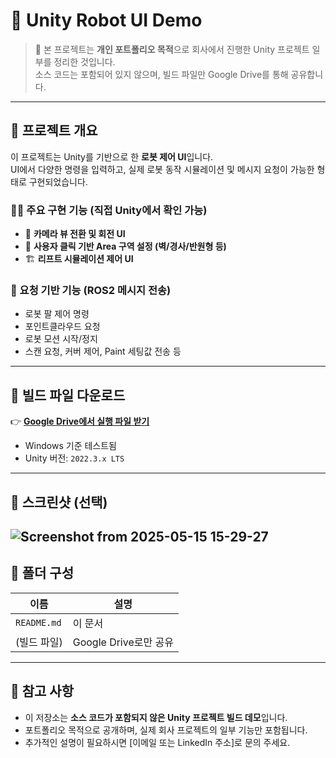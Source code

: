 # 🤖 Unity Robot UI Demo

> 📌 본 프로젝트는 **개인 포트폴리오 목적**으로 회사에서 진행한 Unity 프로젝트 일부를 정리한 것입니다.  
> 소스 코드는 포함되어 있지 않으며, 빌드 파일만 Google Drive를 통해 공유합니다.

---

## 🧩 프로젝트 개요

이 프로젝트는 Unity를 기반으로 한 **로봇 제어 UI**입니다.  
UI에서 다양한 명령을 입력하고, 실제 로봇 동작 시뮬레이션 및 메시지 요청이 가능한 형태로 구현되었습니다.

### 👨‍💻 주요 구현 기능 (직접 Unity에서 확인 가능)

- 🧭 **카메라 뷰 전환 및 회전 UI**
- 🧱 **사용자 클릭 기반 Area 구역 설정 (벽/경사/반원형 등)**
- 🏗️ **리프트 시뮬레이션 제어 UI**

### 📡 요청 기반 기능 (ROS2 메시지 전송)

- 로봇 팔 제어 명령
- 포인트클라우드 요청
- 로봇 모션 시작/정지
- 스캔 요청, 커버 제어, Paint 세팅값 전송 등

---

## 🔗 빌드 파일 다운로드

👉 [**Google Drive에서 실행 파일 받기**](https://drive.google.com/drive/folders/1YPCTM4gUhWy08CYEejeyYY9DErpmIIKe?usp=sharing)
- Windows 기준 테스트됨
- Unity 버전: `2022.3.x LTS`

---

## 📸 스크린샷 (선택)

![Screenshot from 2025-05-15 15-29-27](https://github.com/user-attachments/assets/a98bd9d4-6349-4218-827f-b610891d53bf)
---

## 📁 폴더 구성

| 이름         | 설명 |
|--------------|------|
| `README.md`  | 이 문서 |
| (빌드 파일)  | Google Drive로만 공유 |

---

## 📌 참고 사항

- 이 저장소는 **소스 코드가 포함되지 않은 Unity 프로젝트 빌드 데모**입니다.  
- 포트폴리오 목적으로 공개하며, 실제 회사 프로젝트의 일부 기능만 포함됩니다.
- 추가적인 설명이 필요하시면 [이메일 또는 LinkedIn 주소]로 문의 주세요.
